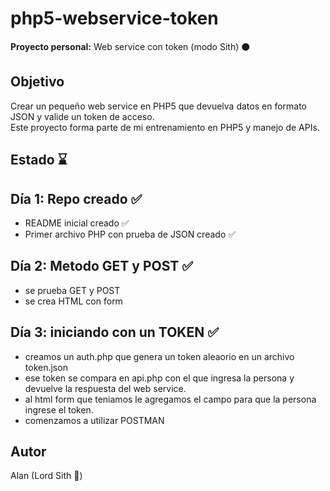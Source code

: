 # php5-webservice-token

**Proyecto personal:** Web service con token (modo Sith) ⚫

## Objetivo
Crear un pequeño web service en PHP5 que devuelva datos en formato JSON y valide un token de acceso.  
Este proyecto forma parte de mi entrenamiento en PHP5 y manejo de APIs.

## Estado ⌛

## Día 1: Repo creado ✅
- README inicial creado ✅
- Primer archivo PHP con prueba de JSON creado ✅

## Día 2: Metodo GET y POST ✅
- se prueba GET y POST
- se crea HTML con form

## Día 3: iniciando con un TOKEN ✅
- creamos un auth.php que genera un token aleaorio en un archivo token.json
- ese token se compara en api.php con el que ingresa la persona y devuelve la respuesta del web service.
- al html form que teniamos le agregamos el campo para que la persona ingrese el token.
- comenzamos a utilizar POSTMAN 


## Autor
Alan (Lord Sith 👾)